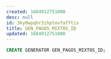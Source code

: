 ```yaml
---
created: 1684912751000
desc: null
id: 3ky0wpqhr3ihptovfafftis
title: GEN_PAGOS_MIXTOS_ID
updated: 1684912751000
---
```


```sql
CREATE GENERATOR GEN_PAGOS_MIXTOS_ID;
```